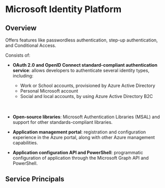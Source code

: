 # Microsoft Identity Platform

## Overview

Offers features like passwordless authentication, step-up authentication, and Conditional Access.

Consists of:
- **OAuth 2.0 and OpenID Connect standard-compliant authentication service**: allows developers to authenticate several identity types, including:

  - Work or School accounts, provisioned by Azure Active Directory
  - Personal Microsoft account
  - Social and local accounts, by using Azure Active Directory B2C
  <br/>
  <br/>
- **Open-source libraries**: Microsoft Authentication Libraries (MSAL) and support for other standards-compliant libraries.
- **Application management portal**: registration and configuration experience in the Azure portal, along with other Azure management capabilities.
- **Application configuration API and PowerShell**: programmatic configuration of application through the Microsoft Graph API and PowerShell.

## Service Principals

